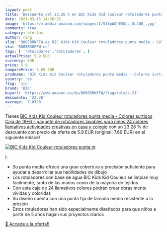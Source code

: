 ```yaml
---
layout: post
title: 'Descuento del 23.28 % en BIC Kids Kid Couleur rotuladores punta m'
date: 2021-03-15 14:26:22
image: 'https://m.media-amazon.com/images/I/518pWQhESQL._SL400_.jpg'
comments: true
category: ofertas
author: ring
slug: 'B005BRKFFW-es BIC Kids Kid Couleur rotuladores punta media - Colores...'
sku: 'B005BRKFFW-es'
tags: [ 'rotuladores','rotuladores', ]
actualPrice: 5.9 EUR
currency: EUR
price: 5.9
comparePrice: 7.69 EUR
prodname: 'BIC Kids Kid Couleur rotuladores punta media - Colores surtidos  Caja de 18+6 – paquete de rotuladores lavables para niños  24 colores llamativos  actividades creativas en casa y colegio'
country: 'es'
flag: '🇪🇸'
brand: 'BIC'
buyurl: 'https://www.amazon.es/dp/B005BRKFFW/?tag=tolees-21'
descuento: '23.28'
average: '7.0328'
---
```


Tienes [BIC Kids Kid Couleur rotuladores punta media - Colores surtidos  Caja de 18+6 – paquete de rotuladores lavables para niños  24 colores llamativos  actividades creativas en casa y colegio](https://www.amazon.es/dp/B005BRKFFW/?tag=tolees-21) con un 23.28 % de descuento con precio de oferta de 5.9 EUR (original: 7.69 EUR) en el siguiente enlace!

[![BIC Kids Kid Couleur rotuladores punta m](https://m.media-amazon.com/images/I/518pWQhESQL._SL400_.jpg)](https://www.amazon.es/dp/B005BRKFFW/?tag=tolees-21)

ℹ️:

- Su punta media ofrece una gran cobertura y precisión suficiente para ayudar a desarrollar sus habilidades de dibujo
- Los rotuladores con base de agua BIC Kids Kid Couleur se limpian muy fácilmente, tanto de las manos como de la mayoría de tejidos
- Con esta caja de 24 llamativos colores podrán crear obras mente vívidas y coloridas
- Su diseño cuenta con una punta fija de tamaño medio resistente a la presión
- Estos rotuladores han sido especialmente diseñados para que niños a partir de 5 años hagan sus proyectos diarios

[🛒 Accede a la oferta!!](https://www.amazon.es/dp/B005BRKFFW/?tag=tolees-21)
